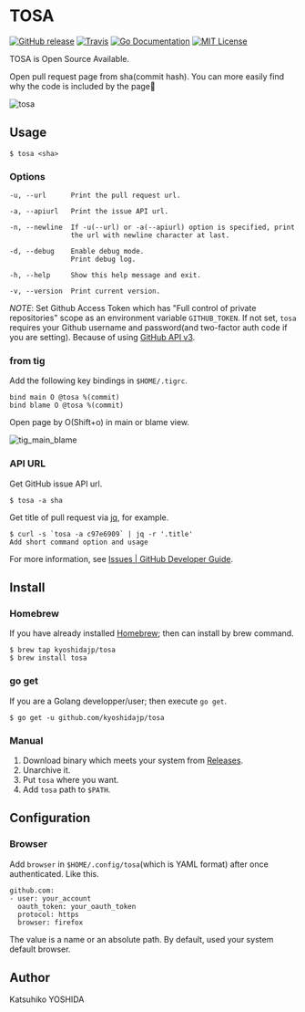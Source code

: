 # TOSA

[![GitHub release](https://img.shields.io/github/release/kyoshidajp/tosa.svg?style=flat-square)][release]
[![Travis](https://travis-ci.org/kyoshidajp/tosa.svg?branch=master)](https://travis-ci.org/kyoshidajp/tosa)
[![Go Documentation](http://img.shields.io/badge/go-documentation-blue.svg?style=flat-square)][godocs]
[![MIT License](http://img.shields.io/badge/license-MIT-blue.svg?style=flat-square)][license]

[release]: https://github.com/kyoshidajp/tosa/releases
[license]: https://github.com/kyoshidajp/tosa/blob/master/LICENSE
[godocs]: http://godoc.org/github.com/kyoshidajp/tosa

TOSA is Open Source Available.

Open pull request page from sha(commit hash). You can more easily find why the code is included by the page:mag_right:

![tosa](https://user-images.githubusercontent.com/3317191/35214690-57fabb5e-ffa5-11e7-90b0-1a1d9f50ebab.gif)

## Usage

```
$ tosa <sha>
```

### Options

```
-u, --url      Print the pull request url.

-a, --apiurl   Print the issue API url.

-n, --newline  If -u(--url) or -a(--apiurl) option is specified, print
               the url with newline character at last.

-d, --debug    Enable debug mode.
               Print debug log.

-h, --help     Show this help message and exit.

-v, --version  Print current version.
```

*NOTE*: Set Github Access Token which has "Full control of private repositories" scope as an environment variable `GITHUB_TOKEN`. If not set, `tosa` requires your Github username and password(and two-factor auth code if you are setting). Because of using [GitHub API v3](https://developer.github.com/v3/).


### from tig

Add the following key bindings in `$HOME/.tigrc`.

```
bind main O @tosa %(commit)
bind blame O @tosa %(commit)
```

Open page by O(Shift+o) in main or blame view.

![tig_main_blame](https://user-images.githubusercontent.com/3317191/34467237-ac5e76f4-ef2e-11e7-889d-6d28bf03b04d.gif)

### API URL

Get GitHub issue API url.

```
$ tosa -a sha
```

Get title of pull request via [jq](https://stedolan.github.io/jq/), for example.

```
$ curl -s `tosa -a c97e6909` | jq -r '.title'
Add short command option and usage
```

For more information, see [Issues \| GitHub Developer Guide](https://developer.github.com/v3/issues/#get-a-single-issue). 

## Install

### Homebrew

If you have already installed [Homebrew](http://brew.sh/); then can install by brew command.

```
$ brew tap kyoshidajp/tosa
$ brew install tosa
```

### go get

If you are a Golang developper/user; then execute `go get`.

```
$ go get -u github.com/kyoshidajp/tosa
```

### Manual

1. Download binary which meets your system from [Releases](release).
1. Unarchive it.
1. Put `tosa` where you want.
1. Add `tosa` path to `$PATH`.

## Configuration

### Browser

Add `browser` in `$HOME/.config/tosa`(which is YAML format) after once authenticated. Like this.

```
github.com:
- user: your_account
  oauth_token: your_oauth_token
  protocol: https
  browser: firefox
```

The value is a name or an absolute path. By default, used your system default browser.

## Author

Katsuhiko YOSHIDA
